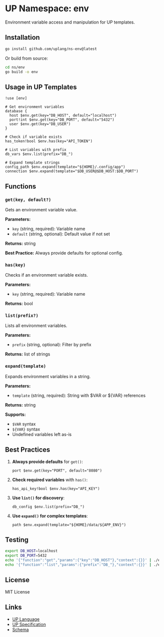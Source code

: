 # UP Namespace: env

Environment variable access and manipulation for UP templates.

## Installation

```bash
go install github.com/uplang/ns-env@latest
```

Or build from source:

```bash
cd ns/env
go build -o env
```

## Usage in UP Templates

```up
!use [env]

# Get environment variables
database {
  host $env.get(key="DB_HOST", default="localhost")
  port!int $env.get(key="DB_PORT", default="5432")
  user $env.get(key="DB_USER")
}

# Check if variable exists
has_token!bool $env.has(key="API_TOKEN")

# List variables with prefix
db_vars $env.list(prefix="DB_")

# Expand template strings
config_path $env.expand(template="${HOME}/.config/app")
connection $env.expand(template="$DB_USER@$DB_HOST:$DB_PORT")
```

## Functions

### `get(key, default?)`
Gets an environment variable value.

**Parameters:**
- `key` (string, required): Variable name
- `default` (string, optional): Default value if not set

**Returns:** string

**Best Practice:** Always provide defaults for optional config.

### `has(key)`
Checks if an environment variable exists.

**Parameters:**
- `key` (string, required): Variable name

**Returns:** bool

### `list(prefix?)`
Lists all environment variables.

**Parameters:**
- `prefix` (string, optional): Filter by prefix

**Returns:** list of strings

### `expand(template)`
Expands environment variables in a string.

**Parameters:**
- `template` (string, required): String with $VAR or ${VAR} references

**Returns:** string

**Supports:**
- `$VAR` syntax
- `${VAR}` syntax
- Undefined variables left as-is

## Best Practices

1. **Always provide defaults** for `get()`:
   ```up
   port $env.get(key="PORT", default="8080")
   ```

2. **Check required variables** with `has()`:
   ```up
   has_api_key!bool $env.has(key="API_KEY")
   ```

3. **Use `list()` for discovery**:
   ```up
   db_config $env.list(prefix="DB_")
   ```

4. **Use `expand()` for complex templates**:
   ```up
   path $env.expand(template="${HOME}/data/${APP_ENV}")
   ```

## Testing

```bash
export DB_HOST=localhost
export DB_PORT=5432
echo '{"function":"get","params":{"key":"DB_HOST"},"context":{}}' | ./env
echo '{"function":"list","params":{"prefix":"DB_"},"context":{}}' | ./env
```

## License

MIT License

## Links

- [UP Language](https://uplang.org)
- [UP Specification](https://github.com/uplang/spec)
- [Schema](env.up-schema)
